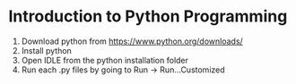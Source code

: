 # Introduction to Python Programming

1. Download python from https://www.python.org/downloads/
2. Install python
3. Open IDLE from the python installation folder
4. Run each .py files by going to Run -> Run...Customized
